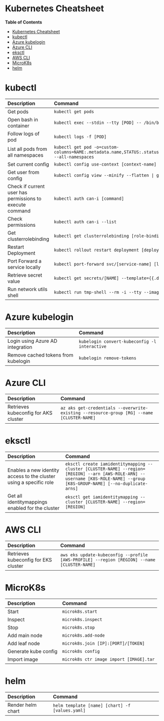 # Kubernetes Cheatsheet

<!-- START doctoc generated TOC please keep comment here to allow auto update -->
<!-- DON'T EDIT THIS SECTION, INSTEAD RE-RUN doctoc TO UPDATE -->
**Table of Contents**

- [Kubernetes Cheatsheet](#kubernetes-cheatsheet)
- [kubectl](#kubectl)
- [Azure kubelogin](#azure-kubelogin)
- [Azure CLI](#azure-cli)
- [eksctl](#eksctl)
- [AWS CLI](#aws-cli)
- [MicroK8s](#microk8s)
- [helm](#helm)

<!-- END doctoc generated TOC please keep comment here to allow auto update -->

# kubectl

| Description                                              | Command                                                      |
| :------------------------------------------------------- | :----------------------------------------------------------- |
| Get pods | `kubectl get pods` |
| Open bash in container | `kubectl exec --stdin --tty [POD] -- /bin/bash` |
| Follow logs of pod | `kubectl logs -f [POD]` |
| List all pods from all namespaces | `kubectl get pod -o=custom-columns=NAME:.metadata.name,STATUS:.status.phase,NODE:.spec.nodeName --all-namespaces` |
| Set current config                                       | `kubectl config use-context [context-name]`                  |
| Get user from config                                     | `kubectl config view --minify --flatten \| grep user` |
| Check if current user has permissions to execute command | `kubectl auth can-i [command]`                               |
| Check permissions                                        | `kubectl auth can-i --list`                                  |
| Get clusterrolebinding                                   | `kubectl get clusterrolebinding [role-binding-name] -o json` |
| Restart Deployment | `kubectl rollout restart deployment [deployment]` |
| Port Forward a service locally | `kubectl port-forward svc/[service-name] [local-port]:[k8s-port]` |
| Retrieve secret value | `kubectl get secrets/[NAME] --template={{.data[.PATH]}} \| base64 -d` |
| Run network utils shell | `kubectl run tmp-shell --rm -i --tty --image nicolaka/netshoot` |

# Azure kubelogin

| Description                         | Command                                       |
| :---------------------------------- | :-------------------------------------------- |
| Login using Azure AD integration    | `kubelogin convert-kubeconfig -l interactive` |
| Remove cached tokens from kubelogin | `kubelogin remove-tokens`                     |

# Azure CLI

| Description                         | Command                                       |
| :---------------------------------- | :-------------------------------------------- |
| Retrieves kubeconfig for AKS cluster | `az aks get-credentials --overwrite-existing --resource-group [RG] --name [CLUSTER-NAME]` |

# eksctl

| Description                         | Command                                       |
| :---------------------------------- | :-------------------------------------------- |
| Enables a new identity access to the cluster using a specific role | `eksctl create iamidentitymapping --cluster [CLUSTER-NAME] --region=[REGION] --arn [AWS-ROLE-ARN] --username [K8S-ROLE-NAME] --group [K8S-GROUP-NAME] [--no-duplicate-arns]` |
| Get all identitymappings enabled for the cluster | `eksctl get iamidentitymapping --cluster [CLUSTER-NAME] --region=[REGION]` |

# AWS CLI

| Description                         | Command                                       |
| :---------------------------------- | :-------------------------------------------- |
| Retrieves kubeconfig for EKS cluster | `aws eks update-kubeconfig --profile [AWS-PROFILE] --region [REGION] --name [CLUSTER-NAME]`|

# MicroK8s

| Description                         | Command                                       |
| :---------------------------------- | :-------------------------------------------- |
| Start | `microk8s.start` |
| Inspect | `microk8s.inspect` |
| Stop | `microk8s.stop` |
| Add main node | `microk8s.add-node` |
| Add leaf node | `microk8s.join [IP]:[PORT]/[TOKEN]` |
| Generate kube config | `microk8s config` |
| Import image | `microk8s ctr image import [IMAGE].tar` |

# helm

| Description | Command |
| :---------- | :------ |
| Render helm chart | `helm template [name] [chart] -f [values.yaml]` |
